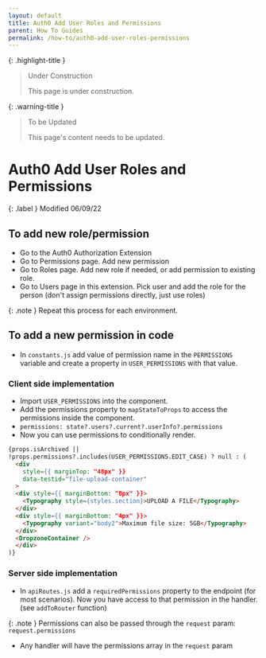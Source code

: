 ```yaml
---
layout: default
title: Auth0 Add User Roles and Permissions
parent: How To Guides
permalink: /how-to/auth0-add-user-roles-permissions
---
```


{: .highlight-title }
> Under Construction
>
> This page is under construction.

{: .warning-title }
> To be Updated
>
> This page's content needs to be updated.

# Auth0 Add User Roles and Permissions

{: .label }
Modified 06/09/22

## To add new role/permission

- Go to the Auth0 Authorization Extension
- Go to Permissions page. Add new permission
- Go to Roles page. Add new role if needed, or add permission to existing role.
- Go to Users page in this extension. Pick user and add the role for the person (don't assign permissions directly, just use roles)

{: .note }
Repeat this process for each environment.

## To add a new permission in code

- In `constants.js` add value of permission name in the `PERMISSIONS` variable and create a property in `USER_PERMISSIONS` with that value.

### Client side implementation

- Import `USER_PERMISSIONS` into the component.
- Add the permissions property to `mapStateToProps` to access the permissions inside the component.
- `permissions: state?.users?.current?.userInfo?.permissions`
- Now you can use permissions to conditionally render.

```html
{props.isArchived ||
!props.permissions?.includes(USER_PERMISSIONS.EDIT_CASE) ? null : (
  <div
    style={{ marginTop: "48px" }}
    data-testid="file-upload-container"
  >
  <div style={{ marginBottom: "8px" }}>
    <Typography style={styles.section}>UPLOAD A FILE</Typography>
  </div>
  <div style={{ marginBottom: "4px" }}>
    <Typography variant="body2">Maximum file size: 5GB</Typography>
  </div>
  <DropzoneContainer />
  </div>
)}
```

### Server side implementation

- In `apiRoutes.js` add a `requiredPermissions` property to the endpoint (for most scenarios). Now you have access to that permission in the handler. (see `addToRouter` function)

{: .note }
Permissions can also be passed through the `request` param: `request.permissions`

- Any handler will have the permissions array in the `request` param
